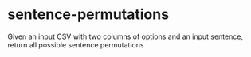 # sentence-permutations
Given an input CSV with two columns of options and an input sentence, return all possible sentence permutations
